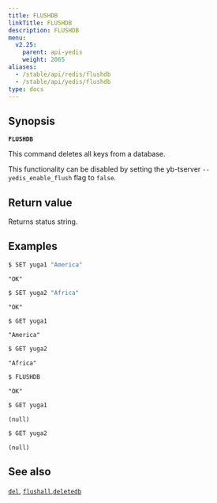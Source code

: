 ```yaml
---
title: FLUSHDB
linkTitle: FLUSHDB
description: FLUSHDB
menu:
  v2.25:
    parent: api-yedis
    weight: 2065
aliases:
  - /stable/api/redis/flushdb
  - /stable/api/yedis/flushdb
type: docs
---
```


## Synopsis

**`FLUSHDB`**

This command deletes all keys from a database.

This functionality can be disabled by setting the yb-tserver `--yedis_enable_flush` flag to `false`.

## Return value

Returns status string.

## Examples

```sh
$ SET yuga1 "America"
```

```
"OK"
```

```sh
$ SET yuga2 "Africa"
```

```
"OK"
```

```sh
$ GET yuga1
```

```
"America"
```

```sh
$ GET yuga2
```

```
"Africa"
```

```sh
$ FLUSHDB
```

```
"OK"
```

```sh
$ GET yuga1
```

```
(null)
```

```sh
$ GET yuga2
```

```
(null)
```

## See also

[`del`](../del/), [`flushall`](../flushall/),[`deletedb`](../deletedb/)

